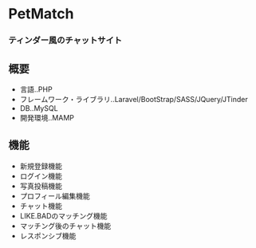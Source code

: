 # PetMatch
### ティンダー風のチャットサイト

## 概要
- 言語..PHP
- フレームワーク・ライブラリ..Laravel/BootStrap/SASS/JQuery/JTinder
- DB..MySQL
- 開発環境..MAMP

## 機能
- 新規登録機能 
- ログイン機能 
- 写真投稿機能 
- プロフィール編集機能
- チャット機能
- LIKE.BADのマッチング機能 
- マッチング後のチャット機能
- レスポンシブ機能
